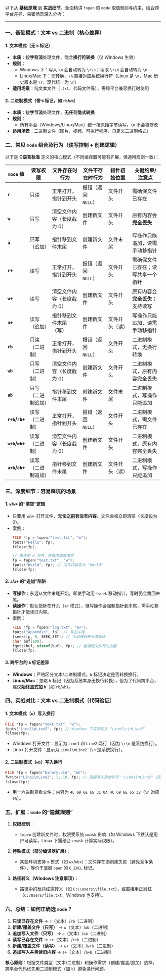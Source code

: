 以下从 **基础原理** 到 **实战细节**，全面精讲 `fopen` 的 `mode` 取值规则与约束，结合跨平台差异、易错场景深入分析：

---

### 一、基础模式：文本 vs 二进制（核心差异）
#### 1. 文本模式（无 `b` 标记）
- **本质**：按**字符流**处理文件，隐含**换行符转换**（仅 Windows 生效）  
- **规则**：  
  - Windows 下：写入 `\n` 会自动转为 `\r\n`；读取 `\r\n` 会自动转为 `\n`  
  - Linux/Mac 下：无转换，`\n` 直接对应系统换行符（Linux 是 `\n`，Mac 历史版本是 `\r`，现代统一为 `\n`）  
- **适用场景**：纯文本文件（`.txt`、代码文件等），需跨平台兼容换行时使用  

#### 2. 二进制模式（带 `b` 标记，如 `rb`/`wb`）
- **本质**：按**字节流**处理文件，**无任何隐式转换**  
- **规则**：  
  - 所有平台（Windows/Linux/Mac）统一按原始字节读写，`\n` 不会被修改  
- **适用场景**：二进制文件（图片、视频、可执行程序、自定义二进制格式）  


### 二、常见 `mode` 组合及行为（读写控制 + 创建逻辑）
以下是 **C语言标准** 定义的核心模式（不同编译器可能有扩展，但通用规则一致）：

| `mode` 值       | 读写权限       | 文件存在时行为               | 文件不存在时行为       | 指针初始位置   | 关键约束/注意点                     |
|-----------------|----------------|------------------------------|------------------------|----------------|-------------------------------------|
| **`r`**         | 只读           | 正常打开，指针到开头         | 报错（返回 `NULL`）    | 文件开头       | 需确保文件已存在                    |
| **`w`**         | 只写           | 清空文件内容（长度截为 0）   | 创建新文件             | 文件开头       | 原有内容会**完全丢失**              |
| **`a`**         | 只写（追加）   | 指针移到文件末尾             | 创建新文件             | 文件末尾       | 写操作只能追加，读需手动移指针      |
| **`r+`**        | 读写           | 正常打开，指针到开头         | 报错（返回 `NULL`）    | 文件开头       | 需确保文件已存在；读写共享一个指针  |
| **`w+`**        | 读写           | 清空文件内容（长度截为 0）   | 创建新文件             | 文件开头       | 原有内容会**完全丢失**；支持读写    |
| **`a+`**        | 读写（追加）   | 指针移到文件末尾（写）       | 创建新文件             | 文件开头（读） | 写操作只能追加，读需手动移指针      |
| **`rb`**        | 只读（二进制） | 正常打开，指针到开头         | 报错（返回 `NULL`）    | 文件开头       | 二进制模式，无换行转换              |
| **`wb`**        | 只写（二进制） | 清空文件内容（长度截为 0）   | 创建新文件             | 文件开头       | 二进制模式，原有内容完全丢失        |
| **`ab`**        | 只写（二进制追加） | 指针移到文件末尾         | 创建新文件             | 文件末尾       | 二进制模式，写操作只能追加          |
| **`r+b`/`rb+`** | 读写（二进制） | 正常打开，指针到开头         | 报错（返回 `NULL`）    | 文件开头       | 二进制模式，需文件已存在            |
| **`w+b`/`wb+`** | 读写（二进制） | 清空文件内容（长度截为 0）   | 创建新文件             | 文件开头       | 二进制模式，原有内容完全丢失        |
| **`a+b`/`ab+`** | 读写（二进制追加） | 指针移到文件末尾         | 创建新文件             | 文件开头（读） | 二进制模式，写操作只能追加          |  


### 三、深度细节：容易踩坑的场景
#### 1. **`w`/`w+` 的“清空”逻辑**  
- 只要用 `w`/`w+` 打开文件，**无论之前有没有内容**，文件会被立即清空（长度设为 0）。  
- 案例：  
  ```c
  FILE *fp = fopen("test.txt", "w");
  fputs("Hello", fp); 
  fclose(fp); 

  // 再次用 w 打开，原有内容被清空
  fp = fopen("test.txt", "w"); 
  fputs("World", fp); // 文件内容变为 "World"
  fclose(fp);
  ```

#### 2. **`a`/`a+` 的“追加”陷阱**  
- **写操作**：永远从文件末尾开始，即使手动用 `fseek` 移动指针，写时仍会跳回末尾。  
- **读操作**：默认指针在开头（`a+` 模式），但写操作会强制指针到末尾，需手动移指针才能读旧内容。  
- 案例：  
  ```c
  FILE *fp = fopen("log.txt", "a+");
  fputs("Append\n", fp); // 写在末尾
  fseek(fp, 0, SEEK_SET); // 手动移到开头准备读
  char buf[100];
  fgets(buf, sizeof(buf), fp); // 能读到文件开头内容
  fclose(fp);
  ```

#### 3. **跨平台的 `b` 标记差异**  
- **Windows**：严格区分文本/二进制模式，`b` 标记决定是否转换换行。  
- **Linux/Mac**：忽略 `b` 标记（因为系统本身无换行转换），但为了代码跨平台，建议**始终显式加 `b`**（如 `rb`/`wb`）。  


### 四、实战对比：文本 vs 二进制模式（代码验证）
#### 1. 文本模式（`w`）写入换行  
```c
FILE *fp = fopen("text.txt", "w");
fputs("Line1\nLine2", fp); // Windows 下实际写入 "Line1\r\nLine2"
fclose(fp);
```  
- Windows 打开文件：显示为 `Line1` 和 `Line2` 两行（因为 `\r\n` 是系统换行）。  
- Linux 打开文件：显示为 `Line1\nLine2`（`\n` 是系统换行）。  


#### 2. 二进制模式（`wb`）写入换行  
```c
FILE *fp = fopen("binary.bin", "wb");
fwrite("Line1\nLine2", 1, 10, fp); // 直接写入原始字节："Line1\nLine2"（无转换）
fclose(fp);
```  
- 用十六进制查看文件：内容为 `4C 69 6E 65 31 0A 4C 69 6E 65 32`（`\n` 对应 `0A`）。  


### 五、扩展：`mode` 的“隐藏规则”
1. **权限控制**：  
   - `fopen` 创建新文件时，权限受系统 `umask` 影响（如 Windows 下默认是用户可读写，Linux 下需结合 `umask` 计算实际权限）。  

2. **特殊模式（部分编译器扩展）**：  
   - 某些环境支持 `x` 模式（如 `wx`/`wbx`）：文件存在则创建失败（避免竞争条件），等价于底层 `open` 的 `O_EXCL` 标记。  

3. **路径转义（Windows 注意事项）**：  
   - 路径中的反斜杠需转义（如 `C:\\Users\\file.txt`），或直接用正斜杠（`C:/Users/file.txt`，Windows 也支持）。  


### 六、总结：如何正确选 `mode`？
1. **只读已存在文件** → `r`（文本）/`rb`（二进制）  
2. **新建/覆盖文件（只写）** → `w`（文本）/`wb`（二进制）  
3. **追加写入文件（只写）** → `a`（文本）/`ab`（二进制）  
4. **读写已存在文件** → `r+`（文本）/`r+b`（二进制）  
5. **新建/覆盖文件（读写）** → `w+`（文本）/`w+b`（二进制）  
6. **追加写入并需读旧内容** → `a+`（文本）/`a+b`（二进制）  

**核心原则**：根据文件类型（文本/二进制）和操作需求（创建/覆盖/追加）选择，跨平台代码优先用二进制模式（加 `b`）避免换行问题。